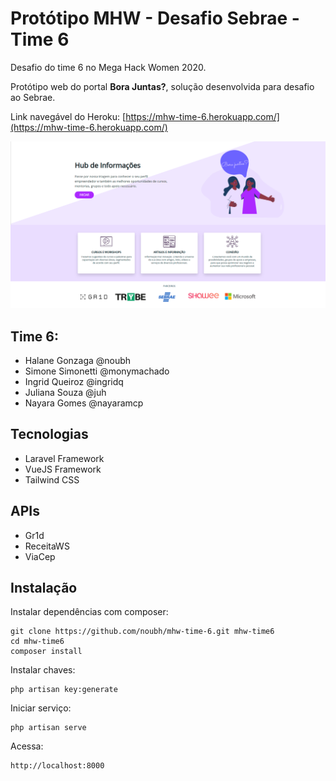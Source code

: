 # Protótipo MHW - Desafio Sebrae - Time 6

Desafio do time 6 no Mega Hack Women 2020.


Protótipo web do portal **Bora Juntas?**, solução desenvolvida para desafio ao Sebrae.

Link navegável do Heroku: [https://mhw-time-6.herokuapp.com/](https://mhw-time-6.herokuapp.com/)

![Screenshot](page-home.png)


## Time 6:

- Halane Gonzaga @noubh
- Simone Simonetti @monymachado
- Ingrid Queiroz @ingridq
- Juliana Souza @juh
- Nayara Gomes @nayaramcp

## Tecnologias

- Laravel Framework
- VueJS Framework
- Tailwind CSS


## APIs

- Gr1d
- ReceitaWS
- ViaCep

## Instalação

Instalar dependências com composer:

    git clone https://github.com/noubh/mhw-time-6.git mhw-time6
    cd mhw-time6
    composer install

Instalar chaves:

    php artisan key:generate

Iniciar serviço:

    php artisan serve

Acessa:

    http://localhost:8000